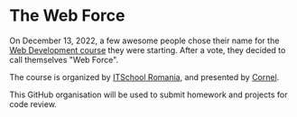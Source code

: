 # The Web Force

On December 13, 2022, a few awesome people chose their name for the [Web Development course](https://itschool.ro/cursuri/curs-web-development-online)
they were starting. After a vote, they decided to call themselves "Web Force".

The course is organized by [ITSchool Romania](https://itschool.ro/), and presented by [Cornel](https://github.com/vladutcornel). 

This GitHub organisation will be used to submit homework and projects for code review.
